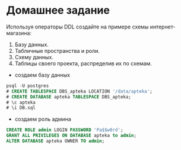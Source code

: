 # Домашнее задание
Используя операторы DDL создайте на примере схемы
интернет-магазина:
1. Базу данных.
2. Табличные пространства и роли.
3. Схему данных. 
4. Таблицы своего проекта, распределив их по схемам. 

- coздаем базу данных
``` sql
psql -U postgres
# CREATE TABLESPACE DBS_apteka LOCATION '/data/apteka';
# CREATE DATABASE apteka TABLESPACE DBS_apteka;
# \c apteka
# \i DB.sql

```
- создаем роль админа
``` sql
CREATE ROLE admin LOGIN PASSWORD 'Pa$$w0rd';
GRANT ALL PRIVILEGES ON DATABASE apteka to admin;
ALTER DATABASE apteka OWNER TO admin;
```
